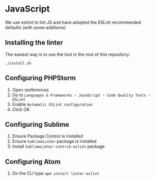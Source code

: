 # JavaScript

We use eshint to lint JS and have adopted the ESLint recommended defaults (with some additions)


## Installing the linter

The easiest way is to use the tool in the root of this repository:
```
./install.sh
```


## Configuring PHPStorm

1. Open rpeferences
2. Go to `Languages & Frameworks › JavaScript › Code Quality Tools › ESLint`
3. Enable `Automatic ESLint configuration`
4. Click OK

## Configuring Sublime

1. Ensure Package Control is installed
2. Ensure `SublimeLinter` package is installed
3. Install `SublimeLinter-contrib-eslint` package

## Configuring Atom

1. On the CLI type `apm install linter-eslint`
